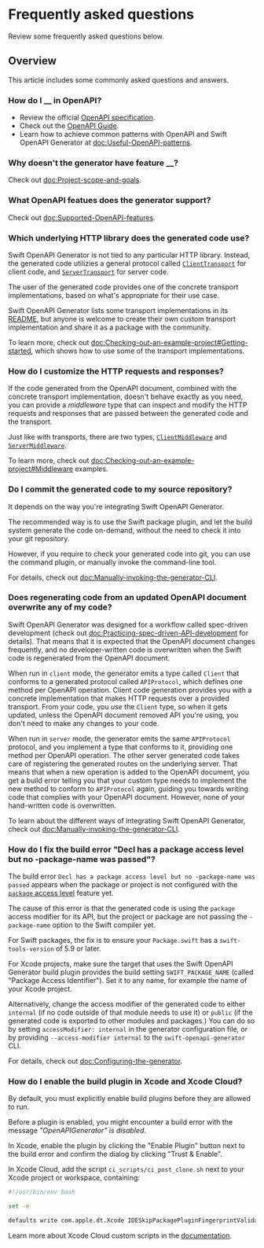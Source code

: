 # Frequently asked questions

Review some frequently asked questions below.

## Overview

This article includes some commonly asked questions and answers.

### How do I __ in OpenAPI?

- Review the official [OpenAPI specification](https://spec.openapis.org/oas/v3.1.0).
- Check out the [OpenAPI Guide](https://swagger.io/docs/specification/about/).
- Learn how to achieve common patterns with OpenAPI and Swift OpenAPI Generator at <doc:Useful-OpenAPI-patterns>.

### Why doesn't the generator have feature __?

Check out <doc:Project-scope-and-goals>.

### What OpenAPI featues does the generator support?

Check out <doc:Supported-OpenAPI-features>.

### Which underlying HTTP library does the generated code use?

Swift OpenAPI Generator is not tied to any particular HTTP library. Instead, the generated code utilizies a general protocol called [`ClientTransport`](https://swiftpackageindex.com/apple/swift-openapi-runtime/documentation/openapiruntime/clienttransport) for client code, and [`ServerTransport`](https://swiftpackageindex.com/apple/swift-openapi-runtime/documentation/openapiruntime/servertransport) for server code.

The user of the generated code provides one of the concrete transport implementations, based on what's appropriate for their use case.

Swift OpenAPI Generator lists some transport implementations in its [README](https://github.com/apple/swift-openapi-generator#repository-organization), but anyone is welcome to create their own custom transport implementation and share it as a package with the community.

To learn more, check out <doc:Checking-out-an-example-project#Getting-started>, which shows how to use some of the transport implementations.

### How do I customize the HTTP requests and responses?

If the code generated from the OpenAPI document, combined with the concrete transport implementation, doesn't behave exactly as you need, you can provide a _middleware_ type that can inspect and modify the HTTP requests and responses that are passed between the generated code and the transport.

Just like with transports, there are two types, [`ClientMiddleware`](https://swiftpackageindex.com/apple/swift-openapi-runtime/documentation/openapiruntime/clientmiddleware) and [`ServerMiddleware`](https://swiftpackageindex.com/apple/swift-openapi-runtime/documentation/openapiruntime/servermiddleware).

To learn more, check out <doc:Checking-out-an-example-project#Middleware> examples.

### Do I commit the generated code to my source repository?

It depends on the way you're integrating Swift OpenAPI Generator.

The recommended way is to use the Swift package plugin, and let the build system generate the code on-demand, without the need to check it into your git repository.

However, if you require to check your generated code into git, you can use the command plugin, or manually invoke the command-line tool.

For details, check out <doc:Manually-invoking-the-generator-CLI>.

### Does regenerating code from an updated OpenAPI document overwrite any of my code?

Swift OpenAPI Generator was designed for a workflow called spec-driven development (check out <doc:Practicing-spec-driven-API-development> for details). That means that it is expected that the OpenAPI document changes frequently, and no developer-written code is overwritten when the Swift code is regenerated from the OpenAPI document.

When run in `client` mode, the generator emits a type called `Client` that conforms to a generated protocol called `APIProtocol`, which defines one method per OpenAPI operation. Client code generation provides you with a concrete implementation that makes HTTP requests over a provided transport. From your code, you _use_ the `Client` type, so when it gets updated, unless the OpenAPI document removed API you're using, you don't need to make any changes to your code.

When run in `server` mode, the generator emits the same `APIProtocol` protocol, and you implement a type that conforms to it, providing one method per OpenAPI operation. The other server generated code takes care of registering the generated routes on the underlying server. That means that when a new operation is added to the OpenAPI document, you get a build error telling you that your custom type needs to implement the new method to conform to `APIProtocol` again, guiding you towards writing code that complies with your OpenAPI document. However, none of your hand-written code is overwritten.

To learn about the different ways of integrating Swift OpenAPI Generator, check out <doc:Manually-invoking-the-generator-CLI>.

### How do I fix the build error "Decl has a package access level but no -package-name was passed"?

The build error `Decl has a package access level but no -package-name was passed` appears when the package or project is not configured with the [`package` access level](https://github.com/apple/swift-evolution/blob/main/proposals/0386-package-access-modifier.md) feature yet.

The cause of this error is that the generated code is using the `package` access modifier for its API, but the project or package are not passing the `-package-name` option to the Swift compiler yet.

For Swift packages, the fix is to ensure your `Package.swift` has a `swift-tools-version` of 5.9 or later.

For Xcode projects, make sure the target that uses the Swift OpenAPI Generator build plugin provides the build setting `SWIFT_PACKAGE_NAME` (called "Package Access Identifier"). Set it to any name, for example the name of your Xcode project.

Alternatively, change the access modifier of the generated code to either `internal` (if no code outside of that module needs to use it) or `public` (if the generated code is exported to other modules and packages.) You can do so by setting `accessModifier: internal` in the generator configuration file, or by providing `--access-modifier internal` to the `swift-openapi-generator` CLI.

For details, check out <doc:Configuring-the-generator>.

### How do I enable the build plugin in Xcode and Xcode Cloud?

By default, you must explicitly enable build plugins before they are allowed to run.

Before a plugin is enabled, you might encounter a build error with the message _"OpenAPIGenerator" is disabled_.

In Xcode, enable the plugin by clicking the "Enable Plugin" button next to the build error and confirm the dialog by clicking "Trust & Enable".

In Xcode Cloud, add the script `ci_scripts/ci_post_clone.sh` next to your Xcode project or workspace, containing:

```bash
#!/usr/bin/env bash

set -e

defaults write com.apple.dt.Xcode IDESkipPackagePluginFingerprintValidatation -bool YES
```

Learn more about Xcode Cloud custom scripts in the [documentation](https://developer.apple.com/documentation/xcode/writing-custom-build-scripts).
